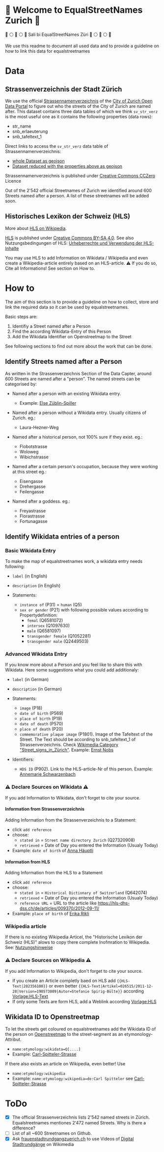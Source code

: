 # :blue_heart: Welcome to EqualStreetNames Zurich :blue_heart:
:blue_heart: :white_circle: :blue_heart: :white_circle: :blue_heart: Sali bi EqualStreetNames Züri :blue_heart: :white_circle: :blue_heart: :white_circle: :blue_heart:

We use this readme to document all used data and to provide a guideline on how to link this data for equalstreetnames

# Data
## Strassenverzeichnis der Stadt Zürich
We use the official [Strassennamenverzeichnis](https://data.stadt-zuerich.ch/dataset/geo_strassennamenverzeichnis) of the [City of Zurich Open Data Portal](https://www.stadt-zuerich.ch/opendata) to figure out who the streets of the City of Zurich are named after.
This dataset contains three data tables of which we think `sv_str_verz` is the most useful one as it contains the following properties (data rows):
- str_name
- snb_erlaeuterung
- snb_tafeltext_1

Direct links to access the `sv_str_verz` data table of Strassennamenverzeichnis:
- [whole Dataset as geojson](https://www.ogd.stadt-zuerich.ch/wfs/geoportal/Strassennamenverzeichnis?service=WFS&version=1.1.0&request=GetFeature&outputFormat=GeoJSON&typename=sv_str_verz)
- [Dataset reduced with the properties above as geojson](https://www.ogd.stadt-zuerich.ch/wfs/geoportal/Strassennamenverzeichnis?service=WFS&version=1.1.0&request=GetFeature&outputFormat=GeoJSON&typename=sv_str_verz&propertyname=str_name,snb_erlaeuterung,snb_tafeltext_1)

Strassennamenverzeichnis is published under [Creative Commons CCZero](https://opendefinition.org/licenses/cc-zero/) Licence

Out of the 2'542 official Streetnames of Zurich we identified around 600 Streets named after a person. A list of these streetnames will be added soon.

## Historisches Lexikon der Schweiz (HLS)
More about [HLS on Wikipedia](https://de.wikipedia.org/wiki/Historisches_Lexikon_der_Schweiz).

[HLS](https://hls-dhs-dss.ch) is published under [Creative Commons BY-SA 4.0](https://creativecommons.org/licenses/by-sa/4.0/). See also Nutzungsbedingungen of HLS: [Urheberrechte und Verwendung der HLS-Inhalte](https://hls-dhs-dss.ch/de/about/usage#HUrheberrechteundVerwendungderHLS-Inhalte)

You may use HLS to add Information on Wikidata / Wikipedia and even create a Wikipedia-article entirely based on an HLS-article. 
:warning: If you do so, Cite all Informations! See section on How to.


# How to
The aim of this section is to provide a guideline on how to collect, store and link the required data so it can be used by equalstreetnames.

Basic steps are:
1. Identifiy a Street named after a Person
2. Find the according Wikidata-Entry of this Person
3. Add the Wikidata Identifier on Openstreetmap to the Street

See following sections to find out more about the work that can be done.

## Identify Streets named after a Person
As written in the Strassenverzeichnis Section of the Data Capter, around 600 Streets are named after a "person". The named streets can be categorised by:
* Named after a person with an existing Wikidata entry.
  * Example: [Else Züblin-Spiller](https://www.wikidata.org/wiki/Q1333744)

* Named after a person without a Wikidata entry. Usually citizens of Zurich. eg.:
  * Laura-Hezner-Weg
* Named after a historical person, not 100% sure if they exist. eg.:
  * Flobotstrasse
  * Woloweg
  * Wibichstrasse
* Named after a certain person's occupation, because they were working at this street eg.:
  * Eisengasse
  * Drehergasse
  * Feilengasse
* Named after a goddess. eg.:
  * Freyastrasse
  * Florastrasse
  * Fortunagasse

## Identify Wikidata entries of a person

### Basic Wikidata Entry
To make the map of equalstreetnames work, a wikidata entry needs following:
* `label` (in English)
* `description` (in English)

* Statements:
  * `instance of` (P31) = `human` (Q5)
  * `sex or gender` (P21) with following possible values according to Propertydefinition:
    * `femal` (Q6581072)
    * `intersex` (Q1097630)
    * `male` (Q6581097)
    * `transgender female` (Q1052281)
    * `transgender male` (Q2449503)

### Advanced Wikidata Entry
If you know more about a Person and you feel like to share this with Wikidata. Here some suggestions what you could add additionaly:
* `label` (in German)
* `description` (in German)

* Statements:
  * `image` (P18)
  * `date of birth` (P569)
  * `place of birth` (P19)
  * `date of death` (P570)
  * `place of death` (P20)
  * `commemorative plaque image` (P1801). Image of the Tafeltext of the Street. The Text should be according to snb_tafeltext_1 of Strassenverzeichnis. Check [Wikimedia Category "Street_signs_in_Zürich"](https://commons.wikimedia.org/wiki/Category:Street_signs_in_Z%C3%BCrich). Example: [Ernst Nobs](https://www.wikidata.org/wiki/Q115561)

* Identifiers:
  * `HDS ID` (P902). Link to the HLS-article-Nr of this person. Example: [Annemarie Schwarzenbach](https://www.wikidata.org/wiki/Q123368)

### :warning: Declare Sources on Wikidata :warning:

If you add Information to Wikidata, don't forget to cite your source.

#### Information from Strassenverzeichnis
Adding Information from the Strassenverzeichnis to a Statement:
* click `add reference`
* choose:
  * `stated in` = `Street name directory Zurich` (Q27320908)
  * `retrieved` = Date of Day you entered the Information (Usualy Today)
* Example: `date of birth` of [Anna Häuptli](https://www.wikidata.org/wiki/Q27323074)

#### Information from HLS 
Adding Information from the HLS to a Statement
* click `add reference` 
* choose:
  * `stated in` = `Historical Dictionary of Switzerland` (Q642074)
  * `retrieved` = Date of Day you entered the Information (Usualy Today)
  * `reference URL` = URL to the article like https://hls-dhs-dss.ch/de/articles/009370/2012-09-11/
* Example: `place of birth` of [Erika Rikli](https://www.wikidata.org/wiki/Q96489752)

### Wikipedia article

If there is no existing Wikipedia Articel, the "Historische Lexikon der Schweiz (HLS)" alows to copy there complete Inofmration to Wikipedia. See: [Nutzungshinweise](https://hls-dhs-dss.ch/de/about/usage)

### :warning: Declare Sources on Wikipedia :warning:

If you add Information to Wikipedia, don't forget to cite your source.
* If you create an Article completly baed on HLS add `{{HLS-Text|202356100}}` or even better `{{HLS-Text|Artikel=026515/2011-12-28|Version=190573009|Autor=Stefanie Spirig-Bülte}}` according [Vorlage:HLS-Text](https://de.wikipedia.org/wiki/Vorlage:HLS-Text)
* If only some Texts are form HLS, add a Weblink according [Vorlage:HLS](https://de.wikipedia.org/wiki/Vorlage:HLS)


## Wikidata ID to Openstreetmap
To let the streets get coloured on equalstreetnames add the Wikidata ID of the person on [Openstreetmap](https://www.openstreetmap.org/) to the street-segment as an etymonology-Attribut.
* `name:etymology:wikidata=Q[....]` 
* Example: [Carl-Spitteler-Strasse](https://www.openstreetmap.org/way/15273002)

If there also exists an article on Wikipedia, even better! Use
* `name:etymology:wikipedia`
* Example: `name:etymology:wikipedia=de:Carl Spitteler` see [Carl-Spitteler-Strasse](https://www.openstreetmap.org/way/15273002)


# ToDo
- [x] The official Strassenverzeichnis lists 2'542 named streets in Zürich. Equalstreetnames mentiones 2'472 named Streets. Why is there a difference?
- [ ] List of all ~600 Streetnames on Github.
- [x] Ask [frauenstadtrundgangzuerich.ch](www.frauenstadtrundgangzuerich.ch) to use Videos of [Digital Stadtrundgänge](https://www.frauenstadtrundgangzuerich.ch/digitale-rundg%C3%A4nge) on Wikimedia

